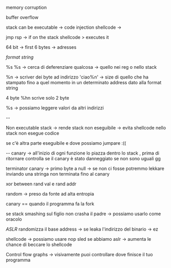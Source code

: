 memory corruption

buffer overflow 

stack can be executable -> code injection
shellcode -> 

jmp rsp -> if on the stack shellcode > executes it 

64 bit -> first 6 bytes -> adresses

*format string*

%s %s -> cerca di deferenziare qualcosa -> quello nei reg o nello stack 

%n -> scriver dei byte ad indirizzo 'ciao%n' -> size di quello che ha stampato fino a quel momento in un determinato address dato alla format string

4 byte
%hn scrive solo 2 byte

%s -> possiamo leggere valori da altri indirizzi

--

Non executable stack -> rende stack non eseguibile -> evita shellcode nello stack
non esegue codice 

se c'è altra parte eseguibile e dove possiamo jumpare :((

--
canary  -> all'inizio di ogni funzione lo piazza dentro lo stack , prima di ritornare controlla se il canary è stato danneggiato se non sono uguali gg

terminator canary -> primo byte a null -> se non ci fosse potremmo lekkare inviando una stringa non terminata fino al canary

xor between rand val e rand addr

random -> preso da fonte ad alta entropia

canary == quando il programma fa la fork 

se stack smashing sul figlio non crasha il padre -> possiamo usarlo come oracolo

*ASLR* randomizza il base address -> se leaka l'indirizzo del binario -> ez



shellcode -> possiamo usare nop sled se abbiamo aslr -> aumenta le chance di beccare lo shellcode

Control flow graphs -> visivamente puoi controllare dove finisce il tuo programma